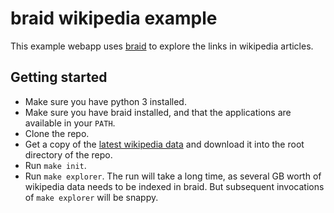 # braid wikipedia example

This example webapp uses [braid](https://github.com/braidery/braid) to explore the links in wikipedia articles.

## Getting started

* Make sure you have python 3 installed.
* Make sure you have braid installed, and that the applications are available in your `PATH`.
* Clone the repo.
* Get a copy of the [latest wikipedia data](https://dumps.wikimedia.org/enwiki/latest/enwiki-latest-pages-articles.xml.bz2) and download it into the root directory of the repo.
* Run `make init`.
* Run `make explorer`. The run will take a long time, as several GB worth of wikipedia data needs to be indexed in braid. But subsequent invocations of `make explorer` will be snappy.
